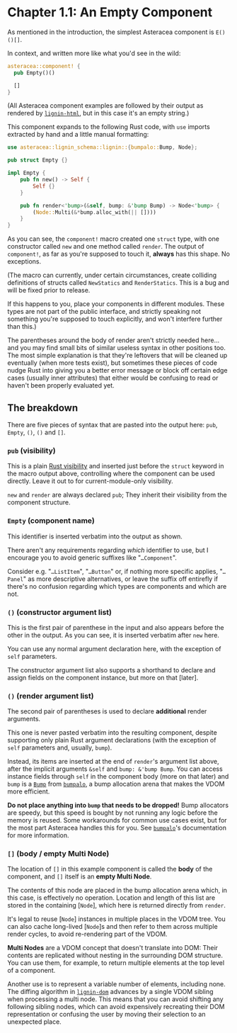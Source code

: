 # Chapter 1.1: An Empty Component

As mentioned in the introduction, the simplest Asteracea component is `E()()[]`.

In context, and written more like what you'd see in the wild:

```rust asteracea=Empty::new()
asteracea::component! {
  pub Empty()()

  []
}
```

(All Asteracea component examples are followed by their output as rendered by [`lignin-html`], but in this case it's an empty string.)

[`lignin-html`]: https://github.com/Tamschi/lignin-html

This component expands to the following Rust code, with `use` imports extracted by hand and a little manual formatting:

```rust
use asteracea::lignin_schema::lignin::{bumpalo::Bump, Node};

pub struct Empty {}

impl Empty {
    pub fn new() -> Self {
        Self {}
    }

    pub fn render<'bump>(&self, bump: &'bump Bump) -> Node<'bump> {
        (Node::Multi(&*bump.alloc_with(|| [])))
    }
}
```

As you can see, the `component!` macro created one `struct` type, with one constructor called `new` and one method called `render`. The output of `component!`, as far as you're supposed to touch it, **always** has this shape. No exceptions.

(The macro can currently, under certain circumstances, create colliding definitions of structs called `NewStatics` and `RenderStatics`. This is a bug and will be fixed prior to release.

If this happens to you, place your components in different modules. These types are not part of the public interface, and strictly speaking not something you're supposed to touch explicitly, and won't interfere further than this.)

The parentheses around the body of render aren't strictly needed here... and you may find small bits of similar useless syntax in other positions too. The most simple explanation is that they're leftovers that will be cleaned up eventually (when more tests exist), but sometimes these pieces of code nudge Rust into giving you a better error message or block off certain edge cases (usually inner attributes) that either would be confusing to read or haven't been properly evaluated yet.

## The breakdown

There are five pieces of syntax that are pasted into the output here: `pub`, `Empty`, `()`, `()` and `[]`.

### `pub` (visibility)

This is a plain [Rust visibility] and inserted just before the `struct` keyword in the macro output above, controlling where the component can be used directly. Leave it out to for current-module-only visibility.

[Rust visibility]: https://doc.rust-lang.org/stable/reference/visibility-and-privacy.html?highlight=pub#visibility-and-privacy

`new` and `render` are always declared `pub`; They inherit their visibility from the component structure.

### `Empty` (component name)

This identifier is inserted verbatim into the output as shown.

There aren't any requirements regarding *which* identifier to use, but I encourage you to avoid generic suffixes like "`…Component`".

Consider e.g. "`…ListItem`", "`…Button`" or, if nothing more specific applies, "`…Panel`" as more descriptive alternatives, or leave the suffix off entirefly if there's no confusion regarding which types are components and which are not.

### `()` (constructor argument list)

This is the first pair of parenthese in the input and also appears before the other in the output. As you can see, it is inserted verbatim after `new` here.

You can use any normal argument declaration here, with the exception of `self` parameters.

The constructor argument list also supports a shorthand to declare and assign fields on the component instance, but more on that [later].

### `()` (render argument list)

The second pair of parentheses is used to declare **additional** render arguments.

This one is never pasted verbatim into the resulting component, despite supporting only plain Rust argument declarations (with the exception of `self` parameters and, usually, `bump`).

Instead, its items are inserted at the end of `render`'s argument list above, after the implicit arguments `&self` and `bump: &'bump Bump`. You can access instance fields through `self` in the component body (more on that later) and `bump` is a [`Bump`] from [`bumpalo`], a bump allocation arena that makes the VDOM more efficient.

[`Bump`]: https://docs.rs/bumpalo/3/bumpalo/struct.Bump.html
[`bumpalo`]: https://github.com/fitzgen/bumpalo

**Do not place anything into `bump` that needs to be dropped!** Bump allocators are speedy, but this speed is bought by not running any logic before the memory is reused. Some workarounds for common use cases exist, but for the most part Asteracea handles this for you. See [`bumpalo`]'s documentation for more information.

[`bumpalo`]: https://github.com/fitzgen/bumpalo

### `[]` (body / empty Multi Node)

The location of `[]` in this example component is called the **body** of the component, and `[]` itself is an **empty Multi Node**.

The contents of this node are placed in the bump allocation arena which, in this case, is effectively no operation. Location and length of this list are stored in the containing [`Node`], which here is returned directly from `render`.

It's legal to reuse [`Node`] instances in multiple places in the VDOM tree. You can also cache long-lived [`Node`]s and then refer to them across multiple render cycles, to avoid re-rendering part of the VDOM.

**Multi Nodes** are a VDOM concept that doesn't translate into DOM: Their contents are replicated without nesting in the surrounding DOM structure. You can use them, for example, to return multiple elements at the top level of a component.

Another use is to represent a variable number of elements, including none. The diffing algorithm in [`lignin-dom`] advances by a single VDOM sibling when processing a multi node. This means that you can avoid shifting any following sibling nodes, which can avoid expensively recreating their DOM representation or confusing the user by moving their selection to an unexpected place.

[`lignin-dom`]: https://github.com/Tamschi/lignin-dom
